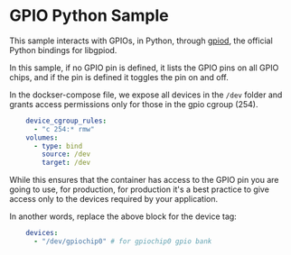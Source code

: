 # GPIO Python Sample

This sample interacts with GPIOs, in Python, through [gpiod](https://pypi.org/project/gpiod/), the official Python bindings for libgpiod.

In this sample, if no GPIO pin is defined, it lists the GPIO pins on all GPIO
chips, and if the pin is defined it toggles the pin on and off.

In the dockser-compose file, we expose all devices in the `/dev` folder and grants access permissions only for those in the gpio cgroup (254). 

```yaml
    device_cgroup_rules:
      - "c 254:* rmw"
    volumes:
      - type: bind
        source: /dev
        target: /dev
```

While this ensures that the container has access to the GPIO pin you are going to use, for production, for production it's a best practice to give access only to the devices required by your application.

In another words, replace the above block for the device tag:

```yaml
    devices:
      - "/dev/gpiochip0" # for gpiochip0 gpio bank
```